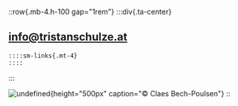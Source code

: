 ::row{.mb-4.h-100 gap="1rem"}
  :::div{.ta-center}
  ## <info@tristanschulze.at>
  
    ::::sm-links{.mt-4}
    ::::
  :::

  ![undefined](/img/contact/KempinskiTISVienna2021_301.jpg){height="500px" caption="© Claes Bech-Poulsen"}
::
